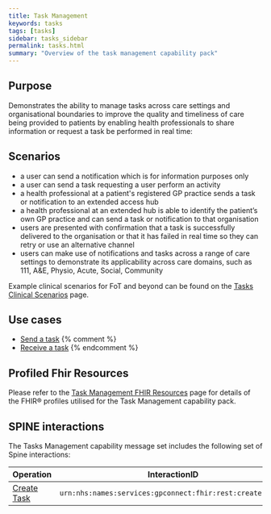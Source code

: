 ```yaml
---
title: Task Management
keywords: tasks
tags: [tasks]
sidebar: tasks_sidebar
permalink: tasks.html
summary: "Overview of the task management capability pack"
---
```


## Purpose ##

Demonstrates the ability to manage tasks across care settings and organisational boundaries to improve the quality and timeliness of care being provided to patients by enabling health professionals to share information or request a task be performed in real time:

## Scenarios ##

- a user can send a notification which is for information purposes only
- a user can send a task requesting a user perform an activity
- a health professional at a patient's registered GP practice sends a task or notification to an extended access hub
- a health professional at an extended hub is able to identify the patient’s own GP practice and can send a task or notification to that organisation
- users are presented with confirmation that a task is successfully delivered to the organisation or that it has failed in real time so they can retry or use an alternative channel
- users can make use of notifications and tasks across a range of care settings to demonstrate its applicability across care domains, such as 111, A&amp;E, Physio, Acute, Social, Community

Example clinical scenarios for FoT and beyond can be found on the [Tasks Clinical Scenarios](tasks_clinical_scenarios.html) page.

## Use cases ##

- [Send a task](tasks_use_case_send_a_task.html)
{% comment %}
- [Receive a task](tasks_receive_a_task.html)
{% endcomment %}

## Profiled Fhir Resources ##

Please refer to the [Task Management FHIR Resources](datalibrarytasks.html) page for details of the FHIR&reg; profiles utilised for the Task Management capability pack.


## SPINE interactions

The Tasks Management capability message set includes the following set of Spine interactions:

| Operation                 | InteractionID             | 
|---------------------------|---------------------------| 
|  [Create Task](tasks_use_case_send_a_task.html)               | `urn:nhs:names:services:gpconnect:fhir:rest:create:order` |
